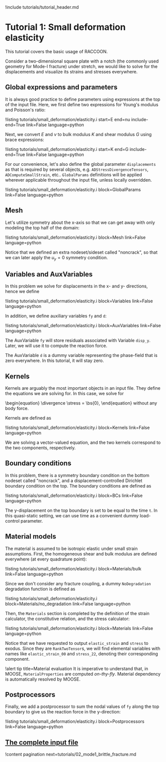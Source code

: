 !include tutorials/tutorial_header.md

# Tutorial 1: Small deformation elasticity

This tutorial covers the basic usage of RACCOON.

Consider a two-dimensional square plate with a notch (the commonly used geometry for Mode-I fracture) under stretch, we would like to solve for the displacements and visualize its strains and stresses everywhere.

## Global expressions and parameters

It is always good practice to define parameters using expressions at the top of the input file. Here, we first define two expressions for Young's modulus and Poisson's ratio:

!listing tutorials/small_deformation/elasticity.i
         start=E
         end=nu
         include-end=True
         link=False
         language=python

Next, we convert $E$ and $\nu$ to bulk modulus $K$ and shear modulus $G$ using brace expressions:

!listing tutorials/small_deformation/elasticity.i
         start=K
         end=G
         include-end=True
         link=False
         language=python

For our convenience, let's also define the global parameter `displacements` as that is required by several objects, e.g. `ADStressDivergenceTensors`, `ADComputeSmallStrain`, etc.. `GlobalParams` definitions will be applied wherever applicable throughout the input file, unless locally overridden.

!listing tutorials/small_deformation/elasticity.i
         block=GlobalParams
         link=False
         language=python

## Mesh

Let's utilize symmetry about the x-axis so that we can get away with only modeling the top half of the domain:

!listing tutorials/small_deformation/elasticity.i
         block=Mesh
         link=False
         language=python

Notice that we defined an extra nodeset/sideset called "noncrack", so that we can later apply the $u_y = 0$ symmetry condition.

## Variables and AuxVariables

In this problem we solve for displacements in the x- and y- directions, hence we define

!listing tutorials/small_deformation/elasticity.i
         block=Variables
         link=False
         language=python

In addition, we define auxiliary variables `fy` and `d`:

!listing tutorials/small_deformation/elasticity.i
         block=AuxVariables
         link=False
         language=python

The AuxVariable `fy` will store residuals associated with Variable `disp_y`. Later, we will use it to compute the reaction force.

The AuxVariable `d` is a dummy variable representing the phase-field that is zero everywhere. In this tutorial, it will stay zero.

## Kernels

Kernels are arguably the most important objects in an input file. They define the equations we are solving for. In this case, we solve for

\begin{equation}
  \divergence \stress = \bs{0},
\end{equation}
without any body force.

Kernels are defined as

!listing tutorials/small_deformation/elasticity.i
         block=Kernels
         link=False
         language=python

We are solving a vector-valued equation, and the two kernels correspond to the two components, respectively.

## Boundary conditions

In this problem, there is a symmetry boundary condition on the bottom nodeset called "noncrack", and a displacement-controlled Dirichlet boundary condition on the top. The boundary conditions are defined as

!listing tutorials/small_deformation/elasticity.i
         block=BCs
         link=False
         language=python

The y-displacement on the top boundary is set to be equal to the time `t`. In this quasi-static setting, we can use time as a convenient dummy load-control parameter.

## Material models

The material is assumed to be isotropic elastic under small strain assumptions. First, the homogeneous shear and bulk modulus are defined everywhere (at every quadrature point):

!listing tutorials/small_deformation/elasticity.i
         block=Materials/bulk
         link=False
         language=python

Since we don't consider any fracture coupling, a dummy `NoDegradation` degradation function is defined as

!listing tutorials/small_deformation/elasticity.i
         block=Materials/no_degradation
         link=False
         language=python

Then, the `Materials` section is completed by the definition of the strain calculator, the constitutive relation, and the stress calculator:

!listing tutorials/small_deformation/elasticity.i
         block=Materials
         link=False
         language=python

Notice that we have requested to output `elastic_strain` and `stress` to exodus. Since they are `RankTwoTensor`s, we will find elemental variables with names like `elastic_strain_00` and `stress_22`, denoting their corresponding component.

!alert tip title=Material evaluation
It is imperative to understand that, in MOOSE, `MaterialProperties` are computed *on-thy-fly*. Material dependency is automatically resolved by MOOSE.

## Postprocessors

Finally, we add a postprocessor to sum the nodal values of `fy` along the top boundary to give us the reaction force in the y-direction:

!listing tutorials/small_deformation/elasticity.i
         block=Postprocessors
         link=False
         language=python

## [The complete input file](tutorials/small_deformation/elasticity.i)

!content pagination next=tutorials/02_mode1_brittle_fracture.md
